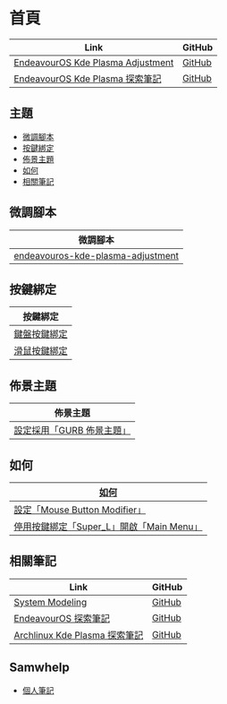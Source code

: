 

# 首頁

| Link | GitHub |
| ---- | ------ |
| [EndeavourOS Kde Plasma Adjustment](https://samwhelp.github.io/endeavouros-kde-plasma-adjustment/) | [GitHub](https://github.com/samwhelp/endeavouros-kde-plasma-adjustment) |
| [EndeavourOS Kde Plasma 探索筆記](https://samwhelp.github.io/note-about-endeavouros-kde-plasma/) | [GitHub](https://github.com/samwhelp/note-about-endeavouros-kde-plasma) |




## 主題

* [微調腳本](#微調腳本)
* [按鍵綁定](#按鍵綁定)
* [佈景主題](#佈景主題)
* [如何](#如何)
* [相關筆記](#相關筆記)




## 微調腳本

| 微調腳本 |
| --- |
| [endeavouros-kde-plasma-adjustment](https://github.com/samwhelp/endeavouros-kde-plasma-adjustment/tree/main/prototype/main) |




## 按鍵綁定

| 按鍵綁定 |
| --- |
| [鍵盤按鍵綁定](https://samwhelp.github.io/note-about-endeavouros-kde-plasma/read/config/keybind.html) |
| [滑鼠按鍵綁定](https://samwhelp.github.io/note-about-endeavouros-kde-plasma/read/config/mousebind.html) |




## 佈景主題

| 佈景主題 |
| -------- |
| [設定採用「GURB 佈景主題」](https://samwhelp.github.io/note-about-endeavouros-kde-plasma/read/subject/grub.html) |




## 如何

| [如何](https://samwhelp.github.io/note-about-endeavouros-kde-plasma/read/howto.html) |
| ------- |
| [設定「Mouse Button Modifier」](https://samwhelp.github.io/note-about-endeavouros-kde-plasma/read/howto/config-mouse-button-modifier.html) |
| [停用按鍵綁定「Super_L」開啟「Main Menu」](https://samwhelp.github.io/note-about-endeavouros-kde-plasma/read/howto/disable-keybind-open-main-menu.html) |




## 相關筆記

| Link | GitHub |
| ---- | ------ |
| [System Modeling](https://samwhelp.github.io/system-modeling/) | [GitHub](https://github.com/samwhelp/system-modeling) |
| [EndeavourOS 探索筆記](https://samwhelp.github.io/note-about-endeavouros/) | [GitHub](https://github.com/samwhelp/note-about-endeavouros) |
| [Archlinux Kde Plasma 探索筆記](https://samwhelp.github.io/note-about-archlinux-kde-plasma/) | [GitHub](https://github.com/samwhelp/note-about-archlinux-kde-plasma) |




## Samwhelp

* [個人筆記](https://samwhelp.github.io/book/)
